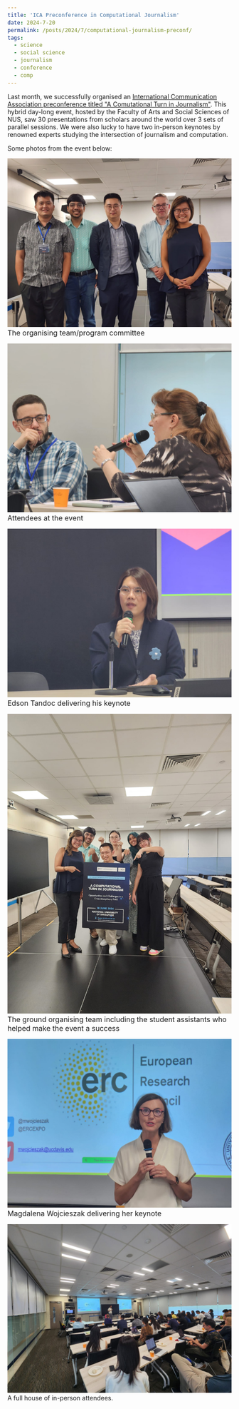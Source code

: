 ```yaml
---
title: 'ICA Preconference in Computational Journalism'
date: 2024-7-20
permalink: /posts/2024/7/computational-journalism-preconf/
tags:
  - science
  - social science
  - journalism
  - conference
  - comp
---
```


Last month, we successfully organised an [International Communication Association preconference titled "A Comutational Turn in Journalism"](https://fass.nus.edu.sg/cnm/ica-2024/). This hybrid day-long event, hosted by the Faculty of Arts and Social Sciences of NUS, saw 30 presentations from scholars around the world over 3 sets of parallel sessions. We were also lucky to have two in-person keynotes by renowned experts studying the intersection of journalism and computation.

Some photos from the event below:

![preconference 1](/assets/images/preconf1.jpg)
<font size="3"> The organising team/program committee </font>

![preconference 2](/assets/images/preconf2.jpg)
<font size="3"> Attendees at the event </font>

![preconference 3](/assets/images/preconf3.jpg)
<font size="3"> Edson Tandoc delivering his keynote </font>

![preconference 4](/assets/images/preconf4.jpg)
<font size="3"> The ground organising team including the student assistants who helped make the event a success </font>

![preconference 5](/assets/images/preconf5.jpg)
<font size="3"> Magdalena Wojcieszak delivering her keynote </font>


![preconference 6](/assets/images/preconf6.jpg)
A full house of in-person attendees.
